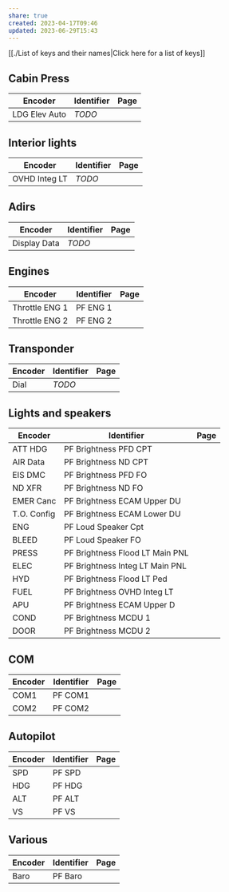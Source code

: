 ```yaml
---
share: true
created: 2023-04-17T09:46
updated: 2023-06-29T15:43
---
```

[[./List of keys and their names|Click here for a list of keys]]

## Cabin Press
| Encoder       | Identifier | Page |
| ------------- | ---------- | ---- |
| LDG Elev Auto | *TODO*     |      |

## Interior lights
| Encoder       | Identifier | Page |
| ------------- | ---------- | ---- |
| OVHD Integ LT | *TODO*     |      |

## Adirs
| Encoder      | Identifier | Page |
| ------------ | ---------- | ---- |
| Display Data | *TODO*     |      |

## Engines
| Encoder        | Identifier | Page |
| -------------- | ---------- | ---- |
| Throttle ENG 1 | PF ENG 1   |      |
| Throttle ENG 2 | PF ENG 2   |      |

## Transponder
| Encoder | Identifier | Page |
| ------- | ---------- | ---- |
| Dial    | *TODO*     |      |

## Lights and speakers
| Encoder     | Identifier                      | Page |
| ----------- | ------------------------------- | ---- |
| ATT HDG     | PF Brightness PFD CPT           |      |
| AIR Data    | PF Brightness ND CPT            |      |
| EIS DMC     | PF Brightness PFD FO            |      |
| ND XFR      | PF Brightness ND FO             |      |
| EMER Canc   | PF Brightness ECAM Upper DU     |      |
| T.O. Config | PF Brightness ECAM Lower DU     |      |
| ENG         | PF Loud Speaker Cpt             |      |
| BLEED       | PF Loud Speaker FO              |      |
| PRESS       | PF Brightness Flood LT Main PNL |      |
| ELEC        | PF Brightness Integ LT Main PNL |      |
| HYD         | PF Brightness Flood LT Ped      |      |
| FUEL        | PF Brightness OVHD Integ LT     |      |
| APU         | PF Brightness ECAM Upper D      |      |
| COND        | PF Brightness MCDU 1            |      |
| DOOR        | PF Brightness MCDU 2            |      |

## COM
| Encoder | Identifier | Page |
| ------- | ---------- | ---- |
| COM1    | PF COM1    |      |
| COM2    | PF COM2    |      |

## Autopilot
| Encoder | Identifier | Page |
| ------- | ---------- | ---- |
| SPD     | PF SPD     |      |
| HDG     | PF HDG     |      |
| ALT     | PF ALT     |      |
| VS      | PF VS      |      |


## Various
| Encoder | Identifier | Page |
| ------- | ---------- | ---- |
| Baro    | PF Baro    |      |
